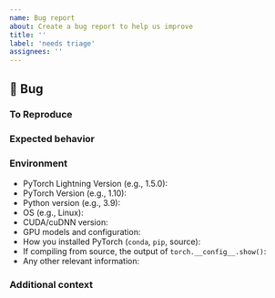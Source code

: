 ```yaml
---
name: Bug report
about: Create a bug report to help us improve
title: ''
label: 'needs triage'
assignees: ''
---
```


## 🐛 Bug

<!-- A clear and concise description of the bug. -->

### To Reproduce

<!--
Please reproduce using the BoringModel!

You can use the following Colab link:
https://colab.research.google.com/github/PytorchLightning/pytorch-lightning/blob/master/pl_examples/bug_report/bug_report_model.ipynb
IMPORTANT: has to be public.

or this simple template:
https://github.com/PyTorchLightning/pytorch-lightning/blob/master/pl_examples/bug_report/bug_report_model.py

If you could not reproduce using the BoringModel and still think there's a bug, please post here
but remember, bugs with code are fixed faster!
-->

### Expected behavior

<!-- FILL IN -->

### Environment

<!--
Please copy and paste the output from our environment collection script:
https://raw.githubusercontent.com/PyTorchLightning/pytorch-lightning/master/requirements/collect_env_details.py
(For security purposes, please check the contents of the script before running it)

You can get the script and run it with:
```bash
wget https://raw.githubusercontent.com/PyTorchLightning/pytorch-lightning/master/requirements/collect_env_details.py
python collect_env_details.py
```

You can also fill out the list below manually.
-->

- PyTorch Lightning Version (e.g., 1.5.0):
- PyTorch Version (e.g., 1.10):
- Python version (e.g., 3.9):
- OS (e.g., Linux):
- CUDA/cuDNN version:
- GPU models and configuration:
- How you installed PyTorch (`conda`, `pip`, source):
- If compiling from source, the output of `torch.__config__.show()`:
- Any other relevant information:

### Additional context

<!-- Add any other context about the problem here. -->
